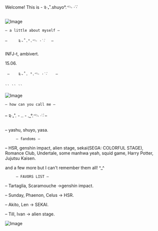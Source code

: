 Welcome! This is -  ༉‧₊˚.shuyo°.𓆞 ·˙‧̍

![Image](https://github.com/user-attachments/assets/f1f3a09f-2ae2-40aa-a5da-fc6da41bb21c)  

    – a little about myself –
          
    –     ༉‧₊˚.°.𓆞 ·˙‧̍   –

 INFJ-t, ambivert.
 
 15.06.

	 –    ༉‧₊˚. °.𓆞 ·˙‧̍    –
  `
``
``
``
 `

![Image](https://github.com/user-attachments/assets/8f38979a-be83-40af-950c-7b2e8a0fe77e)

    – how can you call me – 
      
  – ༉‧₊˚_. - ._. - ._°.𓆞 ·˙‧̍ –

– yashu, shuyo, yasa.


         – fandoms –

– HSR, genshin impact, alien stage, sekai(SEGA: COLORFUL STAGE), Romance Club, Undertale, some manhwa yeah, squid game, Harry Potter, Jujutsu 
 Kaisen.
 
and a few more but I can't remember them all! ^_^

         – FAVORS LIST –

– Tartaglia, Scaramouche →genshin impact.

– Sunday, Phaenon, Celus → HSR.

– Akito, Len → SEKAI.

– Till, Ivan → alien stage.

![Image](https://github.com/user-attachments/assets/89886832-af5c-4906-a24e-f2fa2e552840) 
